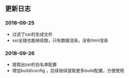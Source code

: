 
## 更新日志

### 2018-09-25

* 过滤了ssr的生成文件
* ssr出错也能继续跑，只有数据渲染，没有html渲染

### 2018-09-26

* 提取出ssr的白名单配置
* 增加build/config ，后续继续提取更多build配置，方便使用